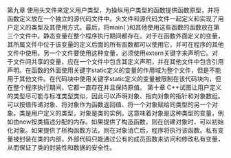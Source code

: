 第九章
使用头文件来定义用户类型，为操纵用户类型的函数提供函数原型，并将函数定义放在一个独立的源代码文件中。头文件和源代码文件一起定义和实现了用户定义的类型及其使用方式。最后，将main( )和其他使用这些函数的函数放在第三个文件中。静态变量在整个程序执行期间都存在。对于在函数外面定义的变量，其所属文件中位于该变量的定义后面的所有函数都可以使用它，并可在程序的其他文件中使用。另一个文件要使用这种变量，必须使用extern关键字来声明它。对于文件间共享的变量，应在一个文件中包含其定义声明，并在其他文件中包含引用声明。在函数的外面使用关键字static定义的变量的作用域为整个文件，但是不能用于其他文件。在代码块中使用关键字static定义的变量被限制在该代码块内，但在整个程序执行期间，它都一直存在并且保持原值。
第十章
C++试图让用户定义的类型尽可能与标准类型类似，因此可以声明对象、指向对象的指针和对象数组。可以按值传递对象、将对象作为函数返回值、将一个对象赋给同类型的另一个对象。类是用户定义的类型，对象是类的实例。这意味着对象是这种类型的变量，例如由new按类描述分配的内存。如果提供了构造函数，则在创建对象时，可以初始化对象。如果提供了析构函数方法，则在对象消亡后，程序将执行该函数。私有变量被封装在类的内部，外部代码只能通过公有的成员函数来访问和修改私有变量，从而保证了类的封装性和数据的安全性。
